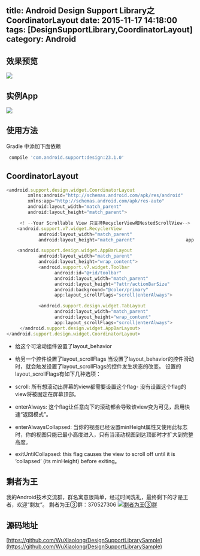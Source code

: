 title: Android Design Support Library之CoordinatorLayout
date: 2015-11-17 14:18:00
tags: [DesignSupportLibrary,CoordinatorLayout]
category: Android 
---
## 效果预览
![](http://7q5c2h.com1.z0.glb.clouddn.com/designsupportlibrarysample.gif)

<!--more-->

## 实例App
![](http://7q5c2h.com1.z0.glb.clouddn.com/dashishuoDownload.png)
## 使用方法
Gradle 中添加下面依赖
```js
 compile 'com.android.support:design:23.1.0'
```
## CoordinatorLayout
```js
<android.support.design.widget.CoordinatorLayout
        xmlns:android="http://schemas.android.com/apk/res/android"
        xmlns:app="http://schemas.android.com/apk/res-auto"
        android:layout_width="match_parent"
        android:layout_height="match_parent">

     <! --Your Scrollable View 只支持RecyclerView和NestedScrollView-->
    <android.support.v7.widget.RecyclerView
            android:layout_width="match_parent"
            android:layout_height="match_parent"                   app:layout_behavior="@string/appbar_scrolling_view_behavior" />

    <android.support.design.widget.AppBarLayout
            android:layout_width="match_parent"
            android:layout_height="wrap_content">
            <android.support.v7.widget.Toolbar
                  android:id="@+id/toolbar"
                  android:layout_width="match_parent"
                  android:layout_height="?attr/actionBarSize"
                  android:background="@color/primary"
                  app:layout_scrollFlags="scroll|enterAlways">

            <android.support.design.widget.TabLayout
                  android:layout_width="match_parent"
                  android:layout_height="wrap_content"
                  app:layout_scrollFlags="scroll|enterAlways">
     </android.support.design.widget.AppBarLayout>
</android.support.design.widget.CoordinatorLayout>
```
* 给这个可滚动组件设置了layout_behavior 
* 给另一个控件设置了layout_scrollFlags 
当设置了layout_behavior的控件滑动时，就会触发设置了layout_scrollFlags的控件发生状态的改变。
设置的layout_scrollFlags有如下几种选项：

* scroll: 所有想滚动出屏幕的view都需要设置这个flag- 没有设置这个flag的view将被固定在屏幕顶部。
* enterAlways: 这个flag让任意向下的滚动都会导致该view变为可见，启用快速“返回模式”。
* enterAlwaysCollapsed: 当你的视图已经设置minHeight属性又使用此标志时，你的视图只能已最小高度进入，只有当滚动视图到达顶部时才扩大到完整高度。
* exitUntilCollapsed: this flag causes the view to scroll off until it is ‘collapsed’ (its minHeight) before exiting。

## 剩者为王
我的Android技术交流群，群名寓意很简单，经过时间洗礼，最终剩下的才是王者，欢迎“剩友”。
剩者为王③群：370527306 <a target="_blank" href="http://shang.qq.com/wpa/qunwpa?idkey=0a992ba077da4c8325cbfef1c9e81f0443ffb782a0f2135c1a8f7326baac58ac"><img border="0" src="http://pub.idqqimg.com/wpa/images/group.png" alt="剩者为王③群" title="剩者为王③群"></a>

## 源码地址
[https://github.com/WuXiaolong/DesignSupportLibrarySample](https://github.com/WuXiaolong/DesignSupportLibrarySample)
